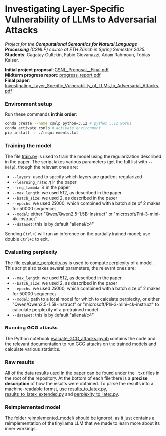 # Investigating Layer-Specific Vulnerability of LLMs to Adversarial Attacks

*Project for the **Computational Semantics for Natural Language Processing** (CSNLP) course at ETH Zürich in Spring Semester 2025.*  
**Students**: Cagatay Gultekin, Fabio Giovanazzi, Adam Rahmoun, Tobias Kaiser.

**Initial project proposal**: [CSNL_Proposal__Final.pdf](./meta/CSNL_Proposal__Final.pdf)  
**Midterm progress report**: [progress_report.pdf](./meta/progress_report.pdf)  
**Final paper**: [Investigating_Layer_Specific_Vulnerability_of_LLMs_to_Adversarial_Attacks.pdf](./meta/Investigating_Layer_Specific_Vulnerability_of_LLMs_to_Adversarial_Attacks.pdf)

### Environment setup

Run these commands **in this order**:
```sh
conda create --name csnlp python=3.12 # python 3.12 works
conda activate csnlp # activate environment
pip install -r ./requirements.txt
```

### Training the model

The file [train.py](./train.py) is used to train the model using the regularization described in the paper. The script takes various parameters (get the full list with `--help`), though the relevant ones are:

- `--layers`: used to specify which layers are gradient-regularized
- `--learning_rate`: $\eta$ in the paper
- `--reg_lambda`: $\lambda$ in the paper
- `--max_length`: we used 512, as described in the paper
- `--batch_size`: we used 2, as described in the paper
- `--epochs`: we used 25000, which combined with a batch size of 2 makes for 50000 sequences
- `--model`: either "Qwen/Qwen2.5-1.5B-Instruct" or "microsoft/Phi-3-mini-4k-instruct"
- `--dataset`: this is by default "allenai/c4"

Sending `Ctrl+C` will run an inference on the partially trained model; use double `Ctrl+C` to exit.

### Evaluating perplexity

The file [evaluate_perplexity.py](./evaluate_perplexity.py) is used to compute perplexity of a model. This script also takes several parameters, the relevant ones are:

- `--max_length`: we used 512, as described in the paper
- `--batch_size`: we used 2, as described in the paper
- `--epochs`: we used 25000, which combined with a batch size of 2 makes for 50000 sequences
- `--model`: path to a local model for which to calculate perplexity, or either "Qwen/Qwen2.5-1.5B-Instruct" or "microsoft/Phi-3-mini-4k-instruct" to calculate perplexity of a pretrained model
- `--dataset`: this is by default "allenai/c4"

### Running GCG attacks

The Python notebook [evaluate_GCG_attacks.ipynb](./evaluate_GCG_attacks.ipynb) contains the code and the relevant documentation to run GCG attacks on the trained models and calculate various statistics.

### Raw results

All of the data results used in the paper can be found under the `.txt` files in the root of the repository. At the bottom of each file there is a **precise description** of how the results were obtained. To parse the results into a machine-readable format, use [results_to_latex.py](./results_to_latex.py), [results_to_latex_extended.py](./results_to_latex_extended.py) and [perplexity_to_latex.py](./perplexity_to_latex.py).

### Reimplemented model

The folder [reimplemented_model/](./reimplemented_model/) should be ignored, as it just contains a reimplementation of the tinyllama LLM that we made to learn more about its inner workings.
